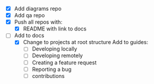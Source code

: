 - [x] Add diagrams repo
- [x] Add qa repo
- [x] Push all repos with:
	- [x] README with link to docs
- [ ] Add to docs
	- [x] Change to projects at root structure
	Add to guides:
		- [ ] Developing locally 
		- [ ] Developing remotely
		- [ ] Creating a feature request
		- [ ] Reporting a bug
		- [ ] contributions
